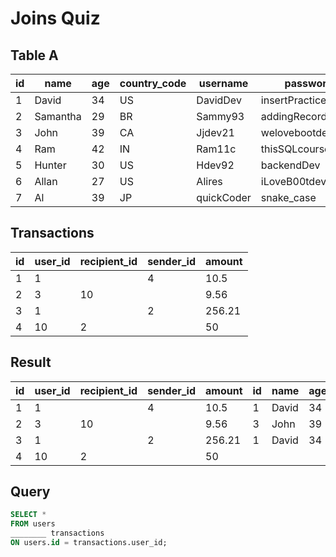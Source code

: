 # Joins Quiz

## Table A

| id  | name     | age | country_code | username   | password           | is_admin |
| --- | -------- | --- | ------------ | ---------- | ------------------ | -------- |
| 1   | David    | 34  | US           | DavidDev   | insertPractice     | 0        |
| 2   | Samantha | 29  | BR           | Sammy93    | addingRecords!     | 0        |
| 3   | John     | 39  | CA           | Jjdev21    | welovebootdev      | 0        |
| 4   | Ram      | 42  | IN           | Ram11c     | thisSQLcourserocks | 0        |
| 5   | Hunter   | 30  | US           | Hdev92     | backendDev         | 0        |
| 6   | Allan    | 27  | US           | Alires     | iLoveB00tdev       | 1        |
| 7   | Al       | 39  | JP           | quickCoder | snake_case         | 0        |

## Transactions

| id  | user_id | recipient_id | sender_id | amount |
| --- | ------- | ------------ | --------- | ------ |
| 1   | 1       |              | 4         | 10.5   |
| 2   | 3       | 10           |           | 9.56   |
| 3   | 1       |              | 2         | 256.21 |
| 4   | 10      | 2            |           | 50     |

## Result

| id  | user_id | recipient_id | sender_id | amount | id  | name  | age | country_code | username | password       | is_admin |
| --- | ------- | ------------ | --------- | ------ | --- | ----- | --- | ------------ | -------- | -------------- | -------- |
| 1   | 1       |              | 4         | 10.5   | 1   | David | 34  | US           | DavidDev | insertPractice | 0        |
| 2   | 3       | 10           |           | 9.56   | 3   | John  | 39  | CA           | Jjdev21  | welovebootdev  | 0        |
| 3   | 1       |              | 2         | 256.21 | 1   | David | 34  | US           | DavidDev | insertPractice | 0        |
| 4   | 10      | 2            |           | 50     |     |       |     |              |          |                |          |

## Query

```SQL
SELECT *
FROM users
________ transactions
ON users.id = transactions.user_id;
```
